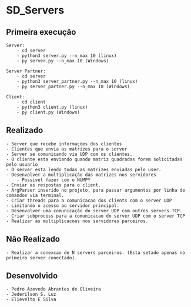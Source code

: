 # SD_Servers

## Primeira execução

    Server:
        - cd server
        - python3 server.py --n_max 10 (linux)
        - py server.py --n_max 10 (Windows)

    Server Partner:
        - cd server
        - python3 server_partner.py --n_max 10 (linux)
        - py server_partner.py --n_max 10 (Windows)

    Client:
        - cd client
        - python3 client.py (linux)
        - py client.py (Windows)
## Realizado

    - Server que recebe informações dos clientes
    - Clientes que envia as matrizes para o server
    - Server se comunicando via UDP com os clientes.
    - O cliente esta enviando quando matriz quadradas forem solicitadas pelo usuario
    - O server esta lendo todas as matrizes enviadas pelo user.
    - Desenvolver a multiplicação das matrizes nos servidores
        - Possivel fazer com o NUMPY
    - Enviar as respostas para o client.
    - ArgParser inserido no projeto, para passar argumentos por linha de comandos via terminal.
    - Criar threads para a comunicacao dos clients com o server UDP
    - Limitando o acesso ao servidor principal.
    - Desenvolver uma comunicação do server UDP com outros servers TCP.
    - Criar subprocess para a comunicacao do server UDP com o server TCP
    - Realizar as multiplicacoes nos servidores parceiros.
    

## Não Realizado

    - Realizar a conexcao de N servers parceiros. (Esta setado apenas no primeiro server conectado).

## Desenvolvido

    - Pedro Azevedo Abrantes de Oliveira
    - Jederilson S. Luz
    - Elievelto E Silva